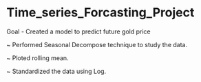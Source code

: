 # Time_series_Forcasting_Project
Goal - Created a model to predict future gold price

~ Performed Seasonal Decompose technique to study the data.

~ Ploted rolling mean.

~ Standardized the data using Log.

